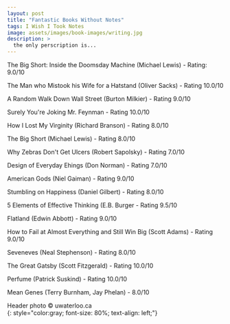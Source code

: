 ```yaml
---
layout: post
title: "Fantastic Books Without Notes"
tags: I Wish I Took Notes
image: assets/images/book-images/writing.jpg
description: >
  the only perscription is...
---
```


The Big Short: Inside the Doomsday Machine (Michael Lewis) - Rating: 9.0/10

The Man who Mistook his Wife for a Hatstand (Oliver Sacks) - Rating 10.0/10

A Random Walk Down Wall Street (Burton Milkier) - Rating 9.0/10

Surely You're Joking Mr. Feynman - Rating 10.0/10

How I Lost My Virginity (Richard Branson) - Rating 8.0/10

The Big Short (Michael Lewis) - Rating 8.0/10

Why Zebras Don't Get Ulcers (Robert Sapolsky) - Rating 7.0/10

Design of Everyday Ehings (Don Norman) - Rating 7.0/10

American Gods (Niel Gaiman) - Rating 9.0/10

Stumbling on Happiness (Daniel Gilbert) - Rating 8.0/10

5 Elements of Effective Thinking (E.B. Burger - Rating 9.5/10

Flatland (Edwin Abbott) - Rating 9.0/10

How to Fail at Almost Everything and Still Win Big (Scott Adams) - Rating 9.0/10

Seveneves (Neal Stephenson) - Rating 8.0/10

The Great Gatsby (Scott Fitzgerald) - Rating 10.0/10

Perfume (Patrick Suskind) - Rating 10.0/10 

Mean Genes (Terry Burnham, Jay Phelan) - 8.0/10


Header photo &copy; uwaterloo.ca<br>
{: style="color:gray; font-size: 80%; text-align: left;"}
